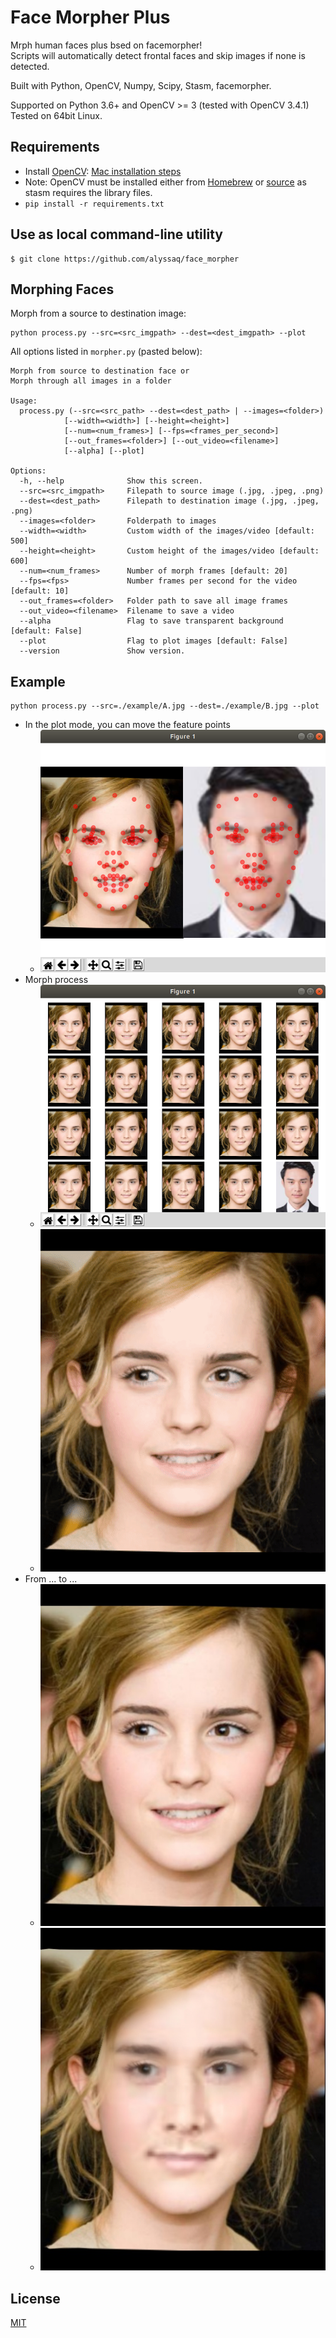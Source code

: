 # Face Morpher Plus

Mrph human faces plus bsed on facemorpher!\
Scripts will automatically detect frontal faces and skip images if none
is detected.

Built with Python, OpenCV, Numpy, Scipy, Stasm, facemorpher.

Supported on Python 3.6+ and OpenCV \>= 3 (tested with OpenCV 3.4.1)\
Tested on 64bit Linux.

## Requirements

- Install [OpenCV](http://opencv.org): [Mac installation
    steps](https://gist.github.com/alyssaq/f60393545173379e0f3f#file-4-opencv3-with-python3-md)
- Note: OpenCV must be installed either from
    [Homebrew](https://brew.sh) or
    [source](https://github.com/opencv/opencv) as stasm requires the
    library files.
- `pip install -r requirements.txt`

## Use as local command-line utility

    $ git clone https://github.com/alyssaq/face_morpher

## Morphing Faces

Morph from a source to destination image:

    python process.py --src=<src_imgpath> --dest=<dest_imgpath> --plot

All options listed in `morpher.py` (pasted below):

    Morph from source to destination face or
    Morph through all images in a folder

    Usage:
      process.py (--src=<src_path> --dest=<dest_path> | --images=<folder>)
                [--width=<width>] [--height=<height>]
                [--num=<num_frames>] [--fps=<frames_per_second>]
                [--out_frames=<folder>] [--out_video=<filename>]
                [--alpha] [--plot]

    Options:
      -h, --help              Show this screen.
      --src=<src_imgpath>     Filepath to source image (.jpg, .jpeg, .png)
      --dest=<dest_path>      Filepath to destination image (.jpg, .jpeg, .png)
      --images=<folder>       Folderpath to images
      --width=<width>         Custom width of the images/video [default: 500]
      --height=<height>       Custom height of the images/video [default: 600]
      --num=<num_frames>      Number of morph frames [default: 20]
      --fps=<fps>             Number frames per second for the video [default: 10]
      --out_frames=<folder>   Folder path to save all image frames
      --out_video=<filename>  Filename to save a video
      --alpha                 Flag to save transparent background [default: False]
      --plot                  Flag to plot images [default: False]
      --version               Show version.

## Example

    python process.py --src=./example/A.jpg --dest=./example/B.jpg --plot
- In the plot mode, you can move the feature points
  - ![image](example/result/plot_1.png)
- Morph process
  - ![image](example/result/plot_2.png)
  - ![image](example/result.gif)
- From ... to ...
  - ![image](example/result/0.jpg)
  - ![image](example/result/18.jpg)

## License

[MIT](LICENSE)
